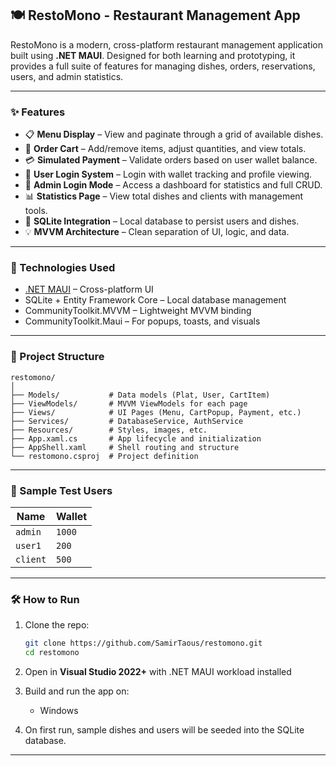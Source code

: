 ## 🍽️ RestoMono - Restaurant Management App

RestoMono is a modern, cross-platform restaurant management application built using **.NET MAUI**. Designed for both learning and prototyping, it provides a full suite of features for managing dishes, orders, reservations, users, and admin statistics.

---

### ✨ Features

- 📋 **Menu Display** – View and paginate through a grid of available dishes.
- 🛒 **Order Cart** – Add/remove items, adjust quantities, and view totals.
- 💳 **Simulated Payment** – Validate orders based on user wallet balance.
- 👤 **User Login System** – Login with wallet tracking and profile viewing.
- 🔐 **Admin Login Mode** – Access a dashboard for statistics and full CRUD.
- 📊 **Statistics Page** – View total dishes and clients with management tools.
- 🧾 **SQLite Integration** – Local database to persist users and dishes.
- 💡 **MVVM Architecture** – Clean separation of UI, logic, and data.

---

### 🚀 Technologies Used

- [.NET MAUI](https://learn.microsoft.com/en-us/dotnet/maui/) – Cross-platform UI
- SQLite + Entity Framework Core – Local database management
- CommunityToolkit.MVVM – Lightweight MVVM binding
- CommunityToolkit.Maui – For popups, toasts, and visuals

---

### 📂 Project Structure

```
restomono/
│
├── Models/           # Data models (Plat, User, CartItem)
├── ViewModels/       # MVVM ViewModels for each page
├── Views/            # UI Pages (Menu, CartPopup, Payment, etc.)
├── Services/         # DatabaseService, AuthService
├── Resources/        # Styles, images, etc.
├── App.xaml.cs       # App lifecycle and initialization
├── AppShell.xaml     # Shell routing and structure
└── restomono.csproj  # Project definition
```

---

### 🧪 Sample Test Users

| Name     | Wallet |
|----------|--------|
| `admin`  | `1000` |
| `user1`  | `200`  |
| `client` | `500`  |

---

### 🛠️ How to Run

1. Clone the repo:
   ```bash
   git clone https://github.com/SamirTaous/restomono.git
   cd restomono
   ```

2. Open in **Visual Studio 2022+** with .NET MAUI workload installed

3. Build and run the app on:
   - Windows

4. On first run, sample dishes and users will be seeded into the SQLite database.

---
